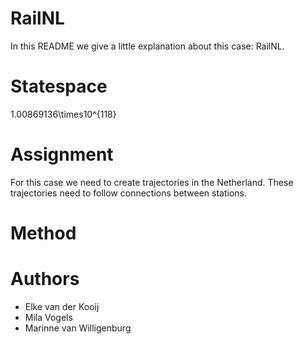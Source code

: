 # RailNL

In this README we give a little explanation about this case: RailNL.

# Statespace

1.00869136\times10^{118}

# Assignment
For this case we need to create trajectories in the Netherland. These trajectories need to follow connections between stations.

# Method

# Authors
- Elke van der Kooij
- Mila Vogels
- Marinne van Willigenburg

